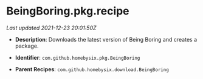 # BeingBoring.pkg.recipe

_Last updated 2021-12-23 20:01:50Z_

- **Description**: Downloads the latest version of Being Boring and creates a package.

- **Identifier**: `com.github.homebysix.pkg.BeingBoring`

- **Parent Recipes**: `com.github.homebysix.download.BeingBoring`
